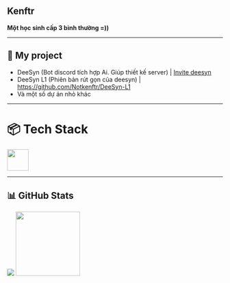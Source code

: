 Kenftr
---
<p>
  <b>Một học sinh cấp 3 bình thường =))</b><br>
  <i></i>
</p>

---

## 🍃 My project

- DeeSyn (Bot discord tích hợp Ai. Giúp thiết kế server) | [Invite deesyn](https://discord.com/oauth2/authorize?client_id=981424058392526848)
- DeeSyn L1 (Phiên bản rút gọn của deesyn) | https://github.com/Notkenftr/DeeSyn-L1
- Và một số dự án nhỏ khác




---

# 📦 Tech Stack

  <img src="https://skillicons.dev/icons?i=py,java,js,html,css,git,selenium" height="50" />


---

## 📊 GitHub Stats

<div>
  <img src="https://github-readme-stats.vercel.app/api?username=notkenftr&show_icons=true&theme=transparent&bg_color=22232e&text_color=ffffff&hide_border=true&card_width=320&hide_rank=true&text_bold=false&title_color=2f81f7&hide_title=true" />
  <img src="https://github-readme-stats.vercel.app/api/top-langs/?username=notkenftr&layout=compact&theme=radical" height="150" />
</div>
